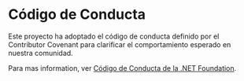 # Código de Conducta

Este proyecto ha adoptado el código de conducta definido por el 
Contributor Covenant para clarificar el comportamiento esperado 
en nuestra comunidad.

Para mas information, ver [Código de Conducta de la .NET Foundation](https://dotnetfoundation.org/code-of-conduct).
